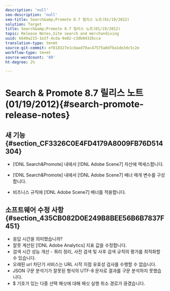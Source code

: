 ```yaml
---
description: 'null'
seo-description: 'null'
seo-title: Search&amp;Promote 8.7 릴리스 노트(01/19/2012)
solution: Target
title: Search&amp;Promote 8.7 릴리스 노트(01/19/2012)
topic: Release Notes,Site search and merchandising
uuid: b640a215-1e2f-4cda-9e02-c3db04326cca
translation-type: tm+mt
source-git-commit: ef818327e1cdaad79ac47575a8dfba1de3dc5c2e
workflow-type: tm+mt
source-wordcount: '89'
ht-degree: 2%

---
```



# Search &amp; Promote 8.7 릴리스 노트(01/19/2012){#search-promote-release-notes}

## 새 기능 {#section_CF3326C0E4FD4179A8009FB76D514304}

* [!DNL Search&Promote] 내에서 [!DNL Adobe Scene7] 자산에 액세스합니다.
* [!DNL Search&Promote] 내에서 [!DNL Adobe Scene7] 배너 매개 변수를 구성합니다.

* 비즈니스 규칙에 [!DNL Adobe Scene7] 배너를 적용합니다.

## 소프트웨어 수정 사항 {#section_435CB082D0E249B8BEE56B6B7837F451}

* 응답 시간을 의미했습니까?
* 잘못 계산된 [!DNL Adobe Analytics] 지표 값을 수정합니다.
* 검색 시간 성능 개선 - 쿼리 정리, 사전 검색 및 사후 검색 규칙의 평가를 최적화할 수 있습니다.
* 오래된 url 차단기 서비스는 URL 시작 지점 유효성 검사를 수행할 수 없습니다.
* JSON 구문 분석기가 잘못된 형식의 UTF-8 문자로 결과를 구문 분석하지 못했습니다.
* $ 기호가 있는 다중 선택 패싯에 대해 패싯 실행 취소 경로가 끊겼습니다.

